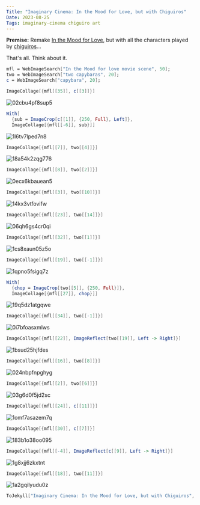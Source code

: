 ```yaml
---
Title: "Imaginary Cinema: In the Mood for Love, but with Chiguiros"
Date: 2023-08-25
Tags: imaginary-cinema chiguiro art
---
```


**Premise:**  Remake [In the Mood for Love](https://en.wikipedia.org/wiki/In_the_Mood_for_Love), but with all the characters played by [chiguiros](https://en.wikipedia.org/wiki/Capybara)...

That's all. Think about it.

```mathematica
mfl = WebImageSearch["In the Mood for love movie scene", 50];
two = WebImageSearch["two capybaras", 20];
c = WebImageSearch["capybara", 20];
```

```mathematica
ImageCollage[{mfl[[35]], c[[3]]}]
```

![02cbu4pf8sup5](/blog/images/2023/8/25/02cbu4pf8sup5.png)

```mathematica
With[
  {sub = ImageCrop[c[[1]], {250, Full}, Left]}, 
  ImageCollage[{mfl[[-6]], sub}]]
```

![1l6tv7lped7n8](/blog/images/2023/8/25/1l6tv7lped7n8.png)

```mathematica
ImageCollage[{mfl[[7]], two[[4]]}]
```

![18a54k2zqg776](/blog/images/2023/8/25/18a54k2zqg776.png)

```mathematica
ImageCollage[{mfl[[8]], two[[2]]}]
```

![0ecx6kbauean5](/blog/images/2023/8/25/0ecx6kbauean5.png)

```mathematica
ImageCollage[{mfl[[3]], two[[10]]}]
```

![14kx3vtfovifw](/blog/images/2023/8/25/14kx3vtfovifw.png)

```mathematica
ImageCollage[{mfl[[23]], two[[14]]}]
```

![06qh6gs4cr0qi](/blog/images/2023/8/25/06qh6gs4cr0qi.png)

```mathematica
ImageCollage[{mfl[[32]], two[[1]]}]
```

![1cs8xaun05z5o](/blog/images/2023/8/25/1cs8xaun05z5o.png)

```mathematica
ImageCollage[{mfl[[19]], two[[-1]]}]
```

![1qpno5fsigq7z](/blog/images/2023/8/25/1qpno5fsigq7z.png)

```mathematica
With[
  {chop = ImageCrop[two[[5]], {250, Full}]}, 
  ImageCollage[{mfl[[27]], chop}]]
```

![19q5dz1atgqwe](/blog/images/2023/8/25/19q5dz1atgqwe.png)

```mathematica
ImageCollage[{mfl[[34]], two[[-1]]}]
```

![0i7bfoasxmlws](/blog/images/2023/8/25/0i7bfoasxmlws.png)

```mathematica
ImageCollage[{mfl[[22]], ImageReflect[two[[19]], Left -> Right]}]
```

![1bsud25hjfdes](/blog/images/2023/8/25/1bsud25hjfdes.png)

```mathematica
ImageCollage[{mfl[[16]], two[[8]]}]
```

![024nbpfnpghyg](/blog/images/2023/8/25/024nbpfnpghyg.png)

```mathematica
ImageCollage[{mfl[[2]], two[[6]]}]
```

![03g6d0f5jd2sc](/blog/images/2023/8/25/03g6d0f5jd2sc.png)

```mathematica
ImageCollage[{mfl[[24]], c[[11]]}]
```

![1omf7asazem7q](/blog/images/2023/8/25/1omf7asazem7q.png)

```mathematica
ImageCollage[{mfl[[30]], c[[7]]}]
```

![183b1o38oo095](/blog/images/2023/8/25/183b1o38oo095.png)

```mathematica
ImageCollage[{mfl[[-4]], ImageReflect[c[[9]], Left -> Right]}]
```

![1g8xjj6zkxtnt](/blog/images/2023/8/25/1g8xjj6zkxtnt.png)

```mathematica
ImageCollage[{mfl[[18]], two[[11]]}]
```

![1a2gqilyudu0z](/blog/images/2023/8/25/1a2gqilyudu0z.png)

```mathematica
ToJekyll["Imaginary Cinema: In the Mood for Love, but with Chiguiros", "imaginary-cinema chiguiro art"]
```
